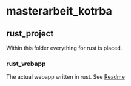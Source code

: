 # masterarbeit_kotrba

## rust_project
Within this folder everything for rust is placed.

### rust_webapp
The actual webapp written in rust.
See [Readme](https://github.com/StevethecheeF/masterarbeit_kotrba/blob/main/rust_project/rust-webapp/README.md)
